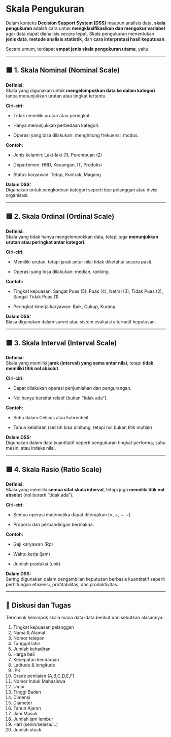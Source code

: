 # Skala Pengukuran

Dalam konteks **Decision Support System (DSS)** maupun analisis data, **skala pengukuran** adalah cara untuk **mengklasifikasikan dan mengukur variabel** agar data dapat dianalisis secara tepat. Skala pengukuran menentukan **jenis data**, **metode analisis statistik**, dan **cara interpretasi hasil keputusan**.

Secara umum, terdapat **empat jenis skala pengukuran utama**, yaitu:

---

## 🟩 1. Skala Nominal (Nominal Scale)

**Definisi:**  
Skala yang digunakan untuk **mengelompokkan data ke dalam kategori** tanpa menunjukkan urutan atau tingkat tertentu.

**Ciri-ciri:**

- Tidak memiliki urutan atau peringkat.
    
- Hanya menunjukkan perbedaan kategori.
    
- Operasi yang bisa dilakukan: menghitung frekuensi, modus.
    

**Contoh:**

- Jenis kelamin: Laki-laki (1), Perempuan (2)
    
- Departemen: HRD, Keuangan, IT, Produksi
    
- Status karyawan: Tetap, Kontrak, Magang
    

**Dalam DSS:**  
Digunakan untuk pengkodean kategori seperti tipe pelanggan atau divisi organisasi.

---

## 🟨 2. Skala Ordinal (Ordinal Scale)

**Definisi:**  
Skala yang tidak hanya mengelompokkan data, tetapi juga **menunjukkan urutan atau peringkat antar kategori**.

**Ciri-ciri:**

- Memiliki urutan, tetapi jarak antar nilai tidak diketahui secara pasti.
    
- Operasi yang bisa dilakukan: median, ranking.
    

**Contoh:**

- Tingkat kepuasan: Sangat Puas (5), Puas (4), Netral (3), Tidak Puas (2), Sangat Tidak Puas (1)
    
- Peringkat kinerja karyawan: Baik, Cukup, Kurang
    

**Dalam DSS:**  
Biasa digunakan dalam survei atau sistem evaluasi alternatif keputusan.

---

## 🟦 3. Skala Interval (Interval Scale)

**Definisi:**  
Skala yang memiliki **jarak (interval) yang sama antar nilai**, tetapi **tidak memiliki titik nol absolut**.

**Ciri-ciri:**

- Dapat dilakukan operasi penjumlahan dan pengurangan.
    
- Nol hanya bersifat relatif (bukan “tidak ada”).
    

**Contoh:**

- Suhu dalam Celcius atau Fahrenheit
    
- Tahun kelahiran (selisih bisa dihitung, tetapi nol bukan titik mutlak)
    

**Dalam DSS:**  
Digunakan dalam data kuantitatif seperti pengukuran tingkat performa, suhu mesin, atau indeks nilai.

---

## 🟥 4. Skala Rasio (Ratio Scale)

**Definisi:**  
Skala yang memiliki **semua sifat skala interval**, tetapi juga **memiliki titik nol absolut** (nol berarti “tidak ada”).

**Ciri-ciri:**

- Semua operasi matematika dapat diterapkan (×, ÷, +, −).
    
- Proporsi dan perbandingan bermakna.
    

**Contoh:**

- Gaji karyawan (Rp)
    
- Waktu kerja (jam)
    
- Jumlah produksi (unit)
    

**Dalam DSS:**  
Sering digunakan dalam pengambilan keputusan berbasis kuantitatif seperti perhitungan efisiensi, profitabilitas, dan produktivitas.

---
## 💼 Diskusi dan Tugas

Termasuk kelompok skala mana data-data berikut dan sebutkan alasannya:
1. Tingkat kepuasan pelanggan
2. Nama & Alamat
3. Nomor telepon
4. Tanggal lahir
5. Jumlah kehadiran
6. Harga beli
7. Kecepatan kendaraan
8. Latitude & longitude
9. IPK
10. Grade penilaian (A,B,C,D,E,F) 
11. Nomor Induk Mahasiswa
12. Umur
13. Tinggi Badan
14. Dimensi
15. Diameter
16. Tahun Ajaran
17. Jam Masuk
18. Jumlah jam lembur
19. Hari (senin/selasa/...)
20. Jumlah stock